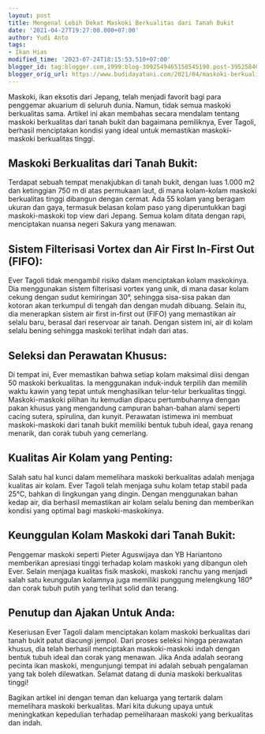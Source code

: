 ```yaml
---
layout: post
title: Mengenal Lebih Dekat Maskoki Berkualitas dari Tanah Bukit
date: '2021-04-27T19:27:00.000+07:00'
author: Yudi Anto
tags:
- Ikan Hias
modified_time: '2023-07-24T18:15:53.510+07:00'
blogger_id: tag:blogger.com,1999:blog-3092549465158545190.post-3952584025066117746
blogger_orig_url: https://www.budidayatani.com/2021/04/maskoki-berkualitas-dari-tanah-bukit.html
---
```


<p>Maskoki, ikan eksotis dari Jepang, telah menjadi favorit bagi para penggemar akuarium di seluruh dunia. Namun, tidak semua maskoki berkualitas sama. Artikel ini akan membahas secara mendalam tentang maskoki berkualitas dari tanah bukit dan bagaimana pemiliknya, Ever Tagoli, berhasil menciptakan kondisi yang ideal untuk memastikan maskoki-maskoki berkualitas tinggi.</p><h2>Maskoki Berkualitas dari Tanah Bukit:</h2><p>Terdapat sebuah tempat menakjubkan di tanah bukit, dengan luas 1.000 m2 dan ketinggian 750 m di atas permukaan laut, di mana kolam-kolam maskoki berkualitas tinggi dibangun dengan cermat. Ada 55 kolam yang beragam ukuran dan gaya, termasuk belasan kolam paso yang diperuntukkan bagi maskoki-maskoki top view dari Jepang. Semua kolam ditata dengan rapi, menciptakan nuansa negeri Sakura yang menawan.</p><h2>Sistem Filterisasi Vortex dan Air First In-First Out (FIFO):</h2><p>Ever Tagoli tidak mengambil risiko dalam menciptakan kolam maskokinya. Dia menggunakan sistem filterisasi vortex yang unik, di mana dasar kolam cekung dengan sudut kemiringan 30°, sehingga sisa-sisa pakan dan kotoran akan terkumpul di tengah dan dengan mudah dibuang. Selain itu, dia menerapkan sistem air first in-first out (FIFO) yang memastikan air selalu baru, berasal dari reservoar air tanah. Dengan sistem ini, air di kolam selalu bening sehingga maskoki terlihat indah dari atas.</p><h2>Seleksi dan Perawatan Khusus:</h2><p>Di tempat ini, Ever memastikan bahwa setiap kolam maksimal diisi dengan 50 maskoki berkualitas. Ia menggunakan induk-induk terpilih dan memilih waktu kawin yang tepat untuk menghasilkan telur-telur berkualitas tinggi. Maskoki-maskoki pilihan itu kemudian dipacu pertumbuhannya dengan pakan khusus yang mengandung campuran bahan-bahan alami seperti cacing sutera, spirulina, dan kunyit. Perawatan istimewa ini membuat maskoki-maskoki dari tanah bukit memiliki bentuk tubuh ideal, gaya renang menarik, dan corak tubuh yang cemerlang.</p><h2>Kualitas Air Kolam yang Penting:</h2><p>Salah satu hal kunci dalam memelihara maskoki berkualitas adalah menjaga kualitas air kolam. Ever Tagoli telah menjaga suhu kolam tetap stabil pada 25°C, bahkan di lingkungan yang dingin. Dengan menggunakan bahan kedap air, dia berhasil memastikan air kolam selalu bening dan memberikan kondisi yang optimal bagi maskoki-maskokinya.</p><h2>Keunggulan Kolam Maskoki dari Tanah Bukit:</h2><p>Penggemar maskoki seperti Pieter Aguswijaya dan YB Hariantono memberikan apresiasi tinggi terhadap kolam maskoki yang dibangun oleh Ever. Selain menjaga kualitas fisik maskoki, maskoki ranchu yang menjadi salah satu keunggulan kolamnya juga memiliki punggung melengkung 180° dan corak tubuh putih yang terlihat solid dan terang.</p><h2>Penutup dan Ajakan Untuk Anda:</h2><p>Keseriusan Ever Tagoli dalam menciptakan kolam maskoki berkualitas dari tanah bukit patut diacungi jempol. Dari proses seleksi hingga perawatan khusus, dia telah berhasil menciptakan maskoki-maskoki indah dengan bentuk tubuh ideal dan corak yang menawan. Jika Anda adalah seorang pecinta ikan maskoki, mengunjungi tempat ini adalah sebuah pengalaman yang tak boleh dilewatkan. Selamat datang di dunia maskoki berkualitas tinggi!</p><p>Bagikan artikel ini dengan teman dan keluarga yang tertarik dalam memelihara maskoki berkualitas. Mari kita dukung upaya untuk meningkatkan kepedulian terhadap pemeliharaan maskoki yang berkualitas dan indah.</p>